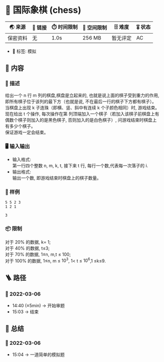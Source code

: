 # 📛 国际象棋 (chess)
| 🌏 来源  | 🔗 链接 | ⏱️ 时间限制 | 💾 空间限制 | 🗄️ 难度 | 🎖️ 状态 |
|--------|--------|-------------|-------------|--------|----------|
| 保密资料 | 无      | 1.0s        | 256 MB      | 暂无评定 | AC       |
* 🔖 标签: 模拟

## 📘 内容
### 🧾 描述
给出一个 n 行 m 列的棋盘,棋盘是立起来的, 也就是说上面的棋子受到重力的作用,即所有棋子位于该列的最下方（也就是说, 不在最后一行的棋子下方都有棋子）。  
当棋盘上出现 k 子连珠（即横、竖、斜中有连续 k 个子颜色相同）时, 游戏结束。  
现在给出 t 个操作, 每次操作在第 列顶端加入一个棋子（若加入该棋子前棋盘上有偶数个棋子则加入的是黑色棋子, 否则加入的是白色棋子）, 问游戏结束时棋盘上有多少个棋子。  
保证游戏一定会结束。

### 🖥️ 输入输出
* 输入格式:  
第一行四个整数 n, m, k, t, 接下来 t 行, 每行一个数,代表每一次落子的 i.
* 输出格式:  
输出一个数, 即游戏结束时棋盘上的棋子数量。
### 🏴 样例
```input1
5 5 2 3
1 2 1
```
```output1
3
```

### 📦 限制
对于 20% 的数据, k= 1;  
对于 40% 的数据, t≤3;  
对于 70% 的数据, 1≤n, m,t ≤ 100;  
对于 100% 的数据, 1≤n, m ≤ $10^3$, 1< t ≤ $10^6$,1 ≤k≤9.  

## 🪜 路径
### 📆 2022-03-06
* 14:40 (±5min) -> 开始审题
* 15:03 -> 结束

## 📰 总结
### 📆 2022-03-06
* 15:04 -> 一道简单的模拟题
